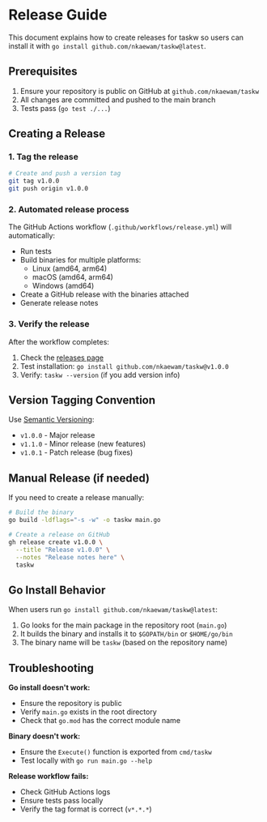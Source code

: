 # Release Guide

This document explains how to create releases for taskw so users can install it with `go install github.com/nkaewam/taskw@latest`.

## Prerequisites

1. Ensure your repository is public on GitHub at `github.com/nkaewam/taskw`
2. All changes are committed and pushed to the main branch
3. Tests pass (`go test ./...`)

## Creating a Release

### 1. Tag the release

```bash
# Create and push a version tag
git tag v1.0.0
git push origin v1.0.0
```

### 2. Automated release process

The GitHub Actions workflow (`.github/workflows/release.yml`) will automatically:

- Run tests
- Build binaries for multiple platforms:
  - Linux (amd64, arm64)
  - macOS (amd64, arm64)
  - Windows (amd64)
- Create a GitHub release with the binaries attached
- Generate release notes

### 3. Verify the release

After the workflow completes:

1. Check the [releases page](https://github.com/nkaewam/taskw/releases)
2. Test installation: `go install github.com/nkaewam/taskw@v1.0.0`
3. Verify: `taskw --version` (if you add version info)

## Version Tagging Convention

Use [Semantic Versioning](https://semver.org/):

- `v1.0.0` - Major release
- `v1.1.0` - Minor release (new features)
- `v1.0.1` - Patch release (bug fixes)

## Manual Release (if needed)

If you need to create a release manually:

```bash
# Build the binary
go build -ldflags="-s -w" -o taskw main.go

# Create a release on GitHub
gh release create v1.0.0 \
  --title "Release v1.0.0" \
  --notes "Release notes here" \
  taskw
```

## Go Install Behavior

When users run `go install github.com/nkaewam/taskw@latest`:

1. Go looks for the main package in the repository root (`main.go`)
2. It builds the binary and installs it to `$GOPATH/bin` or `$HOME/go/bin`
3. The binary name will be `taskw` (based on the repository name)

## Troubleshooting

**Go install doesn't work:**

- Ensure the repository is public
- Verify `main.go` exists in the root directory
- Check that `go.mod` has the correct module name

**Binary doesn't work:**

- Ensure the `Execute()` function is exported from `cmd/taskw`
- Test locally with `go run main.go --help`

**Release workflow fails:**

- Check GitHub Actions logs
- Ensure tests pass locally
- Verify the tag format is correct (`v*.*.*`)
